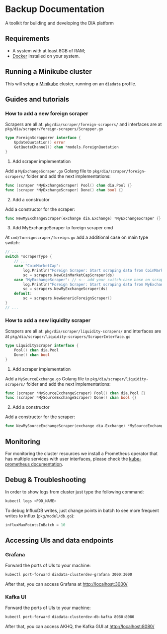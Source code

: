 # Backup Documentation

A toolkit for building and developing the DIA platform

## Requirements

* A system with at least 8GB of RAM;
* [Docker](https://www.docker.com) installed on your system.

## Running a Minikube cluster

This will setup a [Minikube](https://github.com/kubernetes/minikube) cluster, running on an `diadata` profile.

## Guides and tutorials

### How to add a new foreign scraper

Scrapers are all at: `pkg/dia/scraper/foreign-scrapers/` and interfaces are at `pkg/dia/scraper/foreign-scrapers/Scrapper.go`

```go
type ForeignScrapperer interface {
	UpdateQuotation() error
	GetQuoteChannel() chan *models.ForeignQuotation
}
```

1. Add scraper implementation

Add a `MyExchangeScraper.go` Golang file to `pkg/dia/scraper/foreign-scrapers/` folder and add the next implementations:

```go
func (scraper *MyExchangeScraper) Pool() chan dia.Pool {}
func (scraper *MyExchangeScraper) Done() chan bool {}
```

2. Add a constructor

Add a constructor for the scraper:

```go
func NewMyExchangeScraper(exchange dia.Exchange) *MyExchangeScraper {}
```

3. Add MyExchangeScraper to foreign scraper cmd

At `cmd/foreignscraper/foreign.go` add a additional case on main type switch:

```go
// ...
switch *scraperType {
	// ...
	case "CoinMarketCap":
		log.Println("Foreign Scraper: Start scraping data from CoinMarketCap")
		sc = scrapers.NewCoinMarketCapScraper(ds)
	case "MyExchangeScraper": // <-- add your switch-case base on scraper name
		log.Println("Foreign Scraper: Start scraping data from MyExchangeScraper")
		sc = scrapers.NewMyExchangeScraper(ds)
	default:
		sc = scrapers.NewGenericForeignScraper()
}
// ...
```

### How to add a new liquidity scraper

Scrapers are all at: `pkg/dia/scraper/liquidity-scrapers/` and interfaces are at `pkg/dia/scraper/liquidity-scrapers/ScraperInterface.go`

```go
type LiquidityScraper interface {
	Pool() chan dia.Pool
	Done() chan bool
}
```

1. Add scraper implementation

Add a `MySourceExchange.go` Golang file to `pkg/dia/scraper/liquidity-scrapers/` folder and add the next implementations:

```go
func (scraper *MySourceExchangeScraper) Pool() chan dia.Pool {}
func (scraper *MySourceExchangeScraper) Done() chan bool {}
```

2. Add a constructor

Add a constructor for the scraper:

```go
func NewMySourceExchangeScraper(exchange dia.Exchange) *MySourceExchangeScraper {}
```

## Monitoring

For monitoring the cluster resources we install a Prometheus operator that has multiple services with user interfaces, please check the [kube-prometheus documentation](https://github.com/prometheus-operator/kube-prometheus/blob/main/docs/access-ui.md).

## Debug & Troubleshooting

In order to show logs from cluster just type the following command:

```sh
kubectl logs <POD_NAME>
```

To debug InfluxDB writes, just change points in batch to see more frequent writes to influx (`pkg/model/db.go`):

```go
influxMaxPointsInBatch = 10
```

## Accessing UIs and data endpoints

### Grafana

Forward the ports of UIs to your machine:

```bash
kubectl port-forward diadata-clusterdev-grafana 3000:3000
```

After that, you can access Grafana at [http://localhost:3000/](http://localhost:3000/)

### Kafka UI

Forward the ports of UIs to your machine:

```bash
kubectl port-forward diadata-clusterdev-db-kafka 8080:8080
```

After that, you can access AKHQ, the Kafka GUI at [http://localhost:8080/](http://localhost:8080/)
